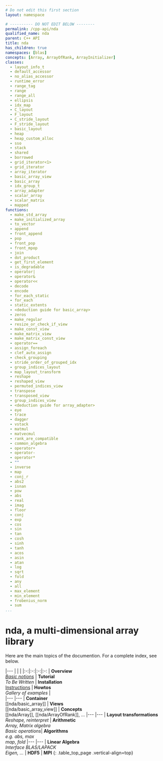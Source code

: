 ```yaml
---
# Do not edit this first section
layout: namespace

# ---------- DO NOT EDIT BELOW --------
permalink: /cpp-api/nda
qualified_name: nda
parent: C++ API
title: nda
has_children: true
namespaces: [blas]
concepts: [Array, ArrayOfRank, ArrayInitializer]
classes:
  - layout_info_t
  - default_accessor
  - no_alias_accessor
  - runtime_error
  - range_tag
  - range
  - range_all
  - ellipsis
  - idx_map
  - C_layout
  - F_layout
  - C_stride_layout
  - F_stride_layout
  - basic_layout
  - heap
  - heap_custom_alloc
  - sso
  - stack
  - shared
  - borrowed
  - grid_iterator<1>
  - grid_iterator
  - array_iterator
  - basic_array_view
  - basic_array
  - idx_group_t
  - array_adapter
  - scalar_array
  - scalar_matrix
  - mapped
functions:
  - make_std_array
  - make_initialized_array
  - to_vector
  - append
  - front_append
  - pop
  - front_pop
  - front_mpop
  - join
  - dot_product
  - get_first_element
  - is_degradable
  - operator|
  - operator&
  - operator<<
  - decode
  - encode
  - for_each_static
  - for_each
  - static_extents
  - <deduction guide for basic_array>
  - zeros
  - make_regular
  - resize_or_check_if_view
  - make_const_view
  - make_matrix_view
  - make_matrix_const_view
  - operator==
  - assign_foreach
  - clef_auto_assign
  - check_grouping
  - stride_order_of_grouped_idx
  - group_indices_layout
  - map_layout_transform
  - reshape
  - reshaped_view
  - permuted_indices_view
  - transpose
  - transposed_view
  - group_indices_view
  - <deduction guide for array_adapter>
  - eye
  - trace
  - dagger
  - vstack
  - matmul
  - matvecmul
  - rank_are_compatible
  - common_algebra
  - operator+
  - operator-
  - operator*
  - ""
  - inverse
  - map
  - conj_r
  - abs2
  - isnan
  - pow
  - abs
  - real
  - imag
  - floor
  - conj
  - exp
  - cos
  - sin
  - tan
  - cosh
  - sinh
  - tanh
  - acos
  - asin
  - atan
  - log
  - sqrt
  - fold
  - any
  - all
  - max_element
  - min_element
  - frobenius_norm
  - sum
...
```


# nda, a multi-dimensional array library

Here are the main topics of the documention.
For a complete index, see below.

|---
| | | 
|:-:|:-:|:-:|:-:
| **Overview** <BR> [*Basic notions*](/cpp-api/nda/overview) | **Tutorial** <BR> *To Be Written* | **Installation** <BR> [Instructions](/cpp-api/nda/install) |  **Howtos** <BR> *Gallery of examples* |  
|---
|---
| **Container** <BR> [[nda/basic_array]] | **Views** <BR> [[nda/basic_array_view]]  | **Concepts** <BR> [[nda/Array]], [[nda/ArrayOfRank]], ...
|---
|---
| **Layout transformations**  <BR> *Reshape, reinterpret*  | **Arithmetic** <BR> *Array, Matrix algebra* <BR> *Basic operations*|  **Algorithms** <BR> *e.g. abs, max* <BR> *map*, *fold* 
|---
|---
| **Linear Algebra** <BR> *Interface BLAS/LAPACK* <BR> *Eigen, ...* | **HDF5** |  **MPI**
{: .table_top_page .vertical-align=top}


